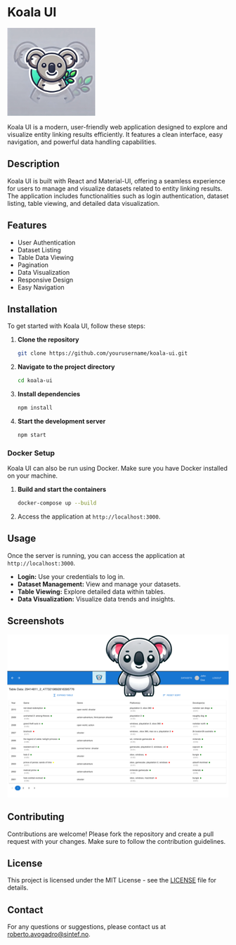 # Koala UI

<img src="./frontend/src/assets/images/koala_logo.png" alt="Koala Logo" width="200" height="200">

Koala UI is a modern, user-friendly web application designed to explore and visualize entity linking results efficiently. It features a clean interface, easy navigation, and powerful data handling capabilities.

## Description

Koala UI is built with React and Material-UI, offering a seamless experience for users to manage and visualize datasets related to entity linking results. The application includes functionalities such as login authentication, dataset listing, table viewing, and detailed data visualization.

## Features

- User Authentication
- Dataset Listing
- Table Data Viewing
- Pagination
- Data Visualization
- Responsive Design
- Easy Navigation

## Installation

To get started with Koala UI, follow these steps:

1. **Clone the repository**
   ```bash
   git clone https://github.com/yourusername/koala-ui.git
   ```

2. **Navigate to the project directory**
   ```bash
   cd koala-ui
   ```

3. **Install dependencies**
   ```bash
   npm install
   ```

4. **Start the development server**
   ```bash
   npm start
   ```

### Docker Setup

Koala UI can also be run using Docker. Make sure you have Docker installed on your machine.

1. **Build and start the containers**
   ```bash
   docker-compose up --build
   ```

2. Access the application at `http://localhost:3000`.

## Usage

Once the server is running, you can access the application at `http://localhost:3000`. 

- **Login:** Use your credentials to log in.
- **Dataset Management:** View and manage your datasets.
- **Table Viewing:** Explore detailed data within tables.
- **Data Visualization:** Visualize data trends and insights.

## Screenshots

![Main Interface](./frontend/src/assets/images/combined_splash_screen.png)

## Contributing

Contributions are welcome! Please fork the repository and create a pull request with your changes. Make sure to follow the contribution guidelines.

## License

This project is licensed under the MIT License - see the [LICENSE](LICENSE) file for details.

## Contact

For any questions or suggestions, please contact us at [roberto.avogadro@sintef.no](mailto:roberto.avogadro@sintef.no).

